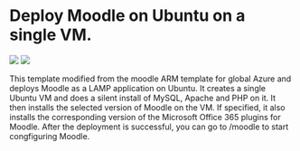 # Deploy Moodle on Ubuntu on a single VM.

<a href="https://portal.azure.com/#create/Microsoft.Template/uri/https%3A%2F%2Fraw.githubusercontent.com%2Fkoifans%2Fazure-repo%2Fmaster%2Farm-create-single-ubuntu-vm%2Fazuredeploy.json" target="_blank"><img src="http://azuredeploy.net/deploybutton.png"/></a>
<a href="http://armviz.io/#/?load=https%3A%2F%2Fraw.githubusercontent.com%2Fkoifans%2Fazure-repo%2Fmaster%2Farm-create-single-ubuntu-vm%2Fazuredeploy.json" target="_blank">
    <img src="http://armviz.io/visualizebutton.png"/>
</a>

This template modified from the moodle ARM template for global Azure and deploys Moodle as a LAMP application on Ubuntu. It creates a single Ubuntu VM and does a silent install of MySQL, Apache and PHP on it. It then installs the selected version of Moodle on the VM. If specified, it also installs the corresponding version of the  Microsoft Office 365 plugins for Moodle. After the deployment is successful, you can go to /moodle to start congfiguring Moodle.
